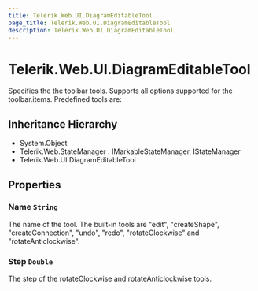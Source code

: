 ```yaml
---
title: Telerik.Web.UI.DiagramEditableTool
page_title: Telerik.Web.UI.DiagramEditableTool
description: Telerik.Web.UI.DiagramEditableTool
---
```


# Telerik.Web.UI.DiagramEditableTool

Specifies the the toolbar tools. Supports all options supported for the toolbar.items. Predefined tools are:

## Inheritance Hierarchy

* System.Object
* Telerik.Web.StateManager : IMarkableStateManager, IStateManager
* Telerik.Web.UI.DiagramEditableTool

## Properties

###  Name `String`

The name of the tool. The built-in tools are "edit", "createShape", "createConnection", "undo", "redo", "rotateClockwise" and "rotateAnticlockwise".

###  Step `Double`

The step of the rotateClockwise and rotateAnticlockwise tools.

